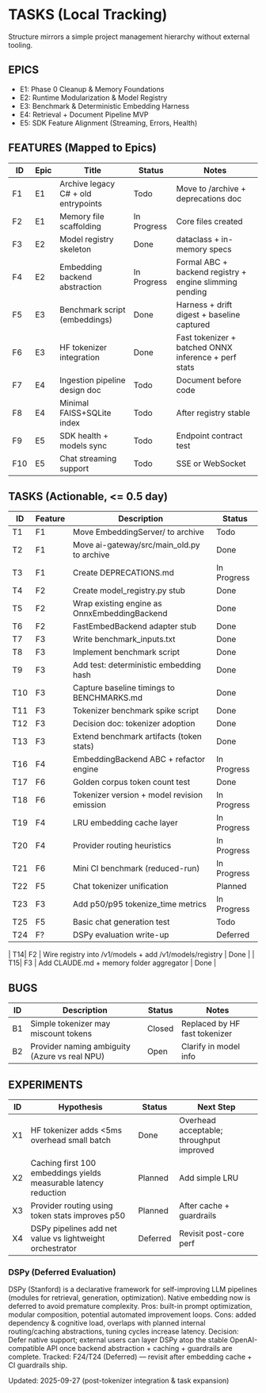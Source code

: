 # TASKS (Local Tracking)
Structure mirrors a simple project management hierarchy without external tooling.

## EPICS
- E1: Phase 0 Cleanup & Memory Foundations
- E2: Runtime Modularization & Model Registry
- E3: Benchmark & Deterministic Embedding Harness
- E4: Retrieval + Document Pipeline MVP
- E5: SDK Feature Alignment (Streaming, Errors, Health)

## FEATURES (Mapped to Epics)
| ID | Epic | Title | Status | Notes |
|----|------|-------|--------|-------|
| F1 | E1 | Archive legacy C# + old entrypoints | Todo | Move to /archive + deprecations doc |
| F2 | E1 | Memory file scaffolding | In Progress | Core files created |
| F3 | E2 | Model registry skeleton | Done | dataclass + in-memory specs |
| F4 | E2 | Embedding backend abstraction | In Progress | Formal ABC + backend registry + engine slimming pending |
| F5 | E3 | Benchmark script (embeddings) | Done | Harness + drift digest + baseline captured |
| F6 | E3 | HF tokenizer integration | Done | Fast tokenizer + batched ONNX inference + perf stats |
| F7 | E4 | Ingestion pipeline design doc | Todo | Document before code |
| F8 | E4 | Minimal FAISS+SQLite index | Todo | After registry stable |
| F9 | E5 | SDK health + models sync | Todo | Endpoint contract test |
| F10| E5 | Chat streaming support | Todo | SSE or WebSocket |

## TASKS (Actionable, <= 0.5 day)
| ID | Feature | Description | Status |
|----|---------|-------------|--------|
| T1 | F1 | Move EmbeddingServer/ to archive | Todo |
| T2 | F1 | Move ai-gateway/src/main_old.py to archive | Done |
| T3 | F1 | Create DEPRECATIONS.md | In Progress |
| T4 | F2 | Create model_registry.py stub | Done |
| T5 | F2 | Wrap existing engine as OnnxEmbeddingBackend | Done |
| T6 | F2 | FastEmbedBackend adapter stub | Done |
| T7 | F3 | Write benchmark_inputs.txt | Done |
| T8 | F3 | Implement benchmark script | Done | Multi-batch + percentiles + digest |
| T9 | F3 | Add test: deterministic embedding hash | Done |
| T10| F3 | Capture baseline timings to BENCHMARKS.md | Done | 2025-09-27 baseline recorded |
| T11| F3 | Tokenizer benchmark spike script | Done | Artifact 20250927_tokenizers.json |
| T12| F3 | Decision doc: tokenizer adoption | Done | DECISIONS/TOKENIZER_DECISION.md |
| T13| F3 | Extend benchmark artifacts (token stats) | Done | tokenize_time_ms, tokens_per_sec added |
| T16| F4 | EmbeddingBackend ABC + refactor engine | In Progress | Abstraction + ONNX backend migrated; engine slimming next |
| T17| F6 | Golden corpus token count test | Done | Strict guardrail (0 drift) added tests/test_golden_token_counts.py |
| T18| F6 | Tokenizer version + model revision emission | In Progress | tokenizer_version emitted; revision pending |
| T19| F4 | LRU embedding cache layer | In Progress | Implemented in OnnxEmbeddingBackend (cache_size param) |
| T20| F4 | Provider routing heuristics | In Progress | Added test_provider_routing.py asserting batch-size heuristic |
| T21| F6 | Mini CI benchmark (reduced-run) | In Progress | Added tests/test_mini_perf_guardrails.py (digest baseline, perf thresholds, cache ratio); provider routing check pending |
| T22| F5 | Chat tokenizer unification | Planned | Reuse HF tokenizer provider |
| T23| F3 | Add p50/p95 tokenize_time metrics | In Progress | Per-text token percentiles added (p50/p95); tokenize_time aggregation pending |
| T25| F5 | Basic chat generation test | Todo | Verify Gemma chat path end-to-end |
| T24| F? | DSPy evaluation write-up | Deferred | See DSPy note |

| T14| F2 | Wire registry into /v1/models + add /v1/models/registry | Done |
| T15| F3 | Add CLAUDE.md + memory folder aggregator | Done |

## BUGS
| ID | Description | Status | Notes |
|----|-------------|--------|-------|
| B1 | Simple tokenizer may miscount tokens | Closed | Replaced by HF fast tokenizer |
| B2 | Provider naming ambiguity (Azure vs real NPU) | Open | Clarify in model info |

## EXPERIMENTS
| ID | Hypothesis | Status | Next Step |
|----|------------|--------|----------|
| X1 | HF tokenizer adds <5ms overhead small batch | Done | Overhead acceptable; throughput improved |
| X2 | Caching first 100 embeddings yields measurable latency reduction | Planned | Add simple LRU |
| X3 | Provider routing using token stats improves p50 | Planned | After cache + guardrails |
| X4 | DSPy pipelines add net value vs lightweight orchestrator | Deferred | Revisit post-core perf |

### DSPy (Deferred Evaluation)
DSPy (Stanford) is a declarative framework for self-improving LLM pipelines (modules for retrieval, generation, optimization). Native embedding now is deferred to avoid premature complexity.
Pros: built-in prompt optimization, modular composition, potential automated improvement loops.
Cons: added dependency & cognitive load, overlaps with planned internal routing/caching abstractions, tuning cycles increase latency.
Decision: Defer native support; external users can layer DSPy atop the stable OpenAI-compatible API once backend abstraction + caching + guardrails are complete.
Tracked: F24/T24 (Deferred) — revisit after embedding cache + CI guardrails ship.

Updated: 2025-09-27 (post-tokenizer integration & task expansion)
